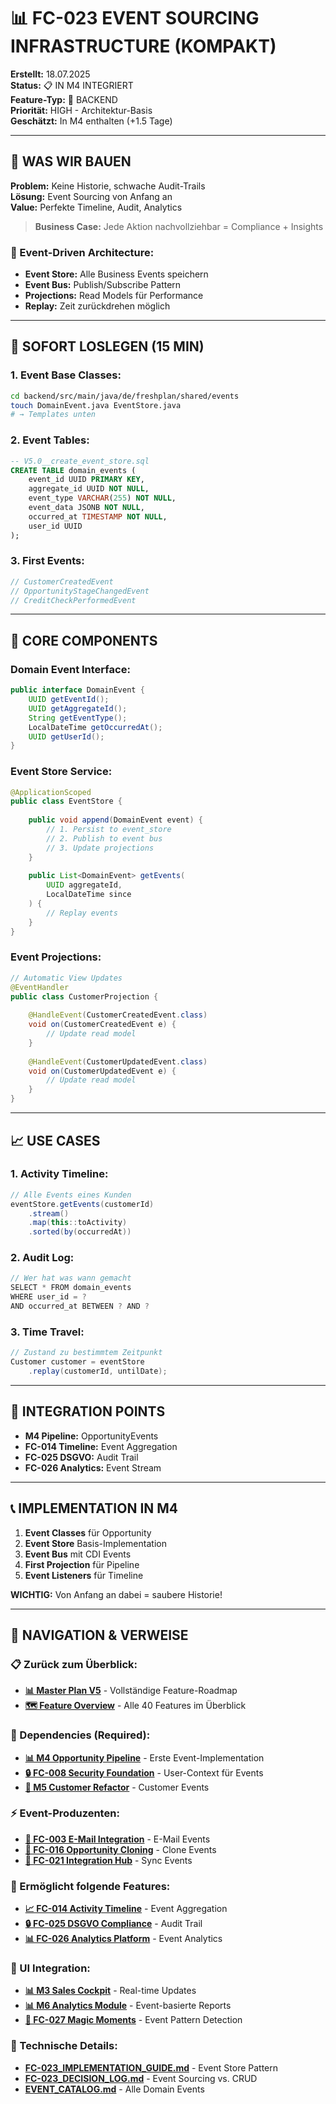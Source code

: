 # 📊 FC-023 EVENT SOURCING INFRASTRUCTURE (KOMPAKT)

**Erstellt:** 18.07.2025  
**Status:** 📋 IN M4 INTEGRIERT  
**Feature-Typ:** 🔧 BACKEND  
**Priorität:** HIGH - Architektur-Basis  
**Geschätzt:** In M4 enthalten (+1.5 Tage)  

---

## 🧠 WAS WIR BAUEN

**Problem:** Keine Historie, schwache Audit-Trails  
**Lösung:** Event Sourcing von Anfang an  
**Value:** Perfekte Timeline, Audit, Analytics  

> **Business Case:** Jede Aktion nachvollziehbar = Compliance + Insights

### 🎯 Event-Driven Architecture:
- **Event Store:** Alle Business Events speichern
- **Event Bus:** Publish/Subscribe Pattern
- **Projections:** Read Models für Performance
- **Replay:** Zeit zurückdrehen möglich

---

## 🚀 SOFORT LOSLEGEN (15 MIN)

### 1. **Event Base Classes:**
```bash
cd backend/src/main/java/de/freshplan/shared/events
touch DomainEvent.java EventStore.java
# → Templates unten
```

### 2. **Event Tables:**
```sql
-- V5.0__create_event_store.sql
CREATE TABLE domain_events (
    event_id UUID PRIMARY KEY,
    aggregate_id UUID NOT NULL,
    event_type VARCHAR(255) NOT NULL,
    event_data JSONB NOT NULL,
    occurred_at TIMESTAMP NOT NULL,
    user_id UUID
);
```

### 3. **First Events:**
```java
// CustomerCreatedEvent
// OpportunityStageChangedEvent  
// CreditCheckPerformedEvent
```

---

## 🔧 CORE COMPONENTS

### Domain Event Interface:
```java
public interface DomainEvent {
    UUID getEventId();
    UUID getAggregateId();
    String getEventType();
    LocalDateTime getOccurredAt();
    UUID getUserId();
}
```

### Event Store Service:
```java
@ApplicationScoped
public class EventStore {
    
    public void append(DomainEvent event) {
        // 1. Persist to event_store
        // 2. Publish to event bus
        // 3. Update projections
    }
    
    public List<DomainEvent> getEvents(
        UUID aggregateId, 
        LocalDateTime since
    ) {
        // Replay events
    }
}
```

### Event Projections:
```java
// Automatic View Updates
@EventHandler
public class CustomerProjection {
    
    @HandleEvent(CustomerCreatedEvent.class)
    void on(CustomerCreatedEvent e) {
        // Update read model
    }
    
    @HandleEvent(CustomerUpdatedEvent.class)
    void on(CustomerUpdatedEvent e) {
        // Update read model
    }
}
```

---

## 📈 USE CASES

### 1. Activity Timeline:
```java
// Alle Events eines Kunden
eventStore.getEvents(customerId)
    .stream()
    .map(this::toActivity)
    .sorted(by(occurredAt))
```

### 2. Audit Log:
```java
// Wer hat was wann gemacht
SELECT * FROM domain_events 
WHERE user_id = ? 
AND occurred_at BETWEEN ? AND ?
```

### 3. Time Travel:
```java
// Zustand zu bestimmtem Zeitpunkt
Customer customer = eventStore
    .replay(customerId, untilDate);
```

---

## 🔗 INTEGRATION POINTS

- **M4 Pipeline:** OpportunityEvents
- **FC-014 Timeline:** Event Aggregation
- **FC-025 DSGVO:** Audit Trail
- **FC-026 Analytics:** Event Stream

---

## 📞 IMPLEMENTATION IN M4

1. **Event Classes** für Opportunity
2. **Event Store** Basis-Implementation
3. **Event Bus** mit CDI Events
4. **First Projection** für Pipeline
5. **Event Listeners** für Timeline

**WICHTIG:** Von Anfang an dabei = saubere Historie!

---

## 🧭 NAVIGATION & VERWEISE

### 📋 Zurück zum Überblick:
- **[📊 Master Plan V5](/docs/CRM_COMPLETE_MASTER_PLAN_V5.md)** - Vollständige Feature-Roadmap
- **[🗺️ Feature Overview](/docs/features/MASTER/FEATURE_OVERVIEW.md)** - Alle 40 Features im Überblick

### 🔗 Dependencies (Required):
- **[📊 M4 Opportunity Pipeline](/docs/features/ACTIVE/02_opportunity_pipeline/M4_KOMPAKT.md)** - Erste Event-Implementation
- **[🔒 FC-008 Security Foundation](/docs/features/ACTIVE/01_security_foundation/FC-008_KOMPAKT.md)** - User-Context für Events
- **[👥 M5 Customer Refactor](/docs/features/PLANNED/12_customer_refactor_m5/M5_KOMPAKT.md)** - Customer Events

### ⚡ Event-Produzenten:
- **[📧 FC-003 E-Mail Integration](/docs/features/PLANNED/06_email_integration/FC-003_KOMPAKT.md)** - E-Mail Events
- **[🔄 FC-016 Opportunity Cloning](/docs/features/PLANNED/18_opportunity_cloning/FC-016_KOMPAKT.md)** - Clone Events
- **[🔌 FC-021 Integration Hub](/docs/features/PLANNED/21_integration_hub/FC-021_KOMPAKT.md)** - Sync Events

### 🚀 Ermöglicht folgende Features:
- **[📈 FC-014 Activity Timeline](/docs/features/PLANNED/16_activity_timeline/FC-014_KOMPAKT.md)** - Event Aggregation
- **[🔒 FC-025 DSGVO Compliance](/docs/features/PLANNED/25_dsgvo_compliance/FC-025_KOMPAKT.md)** - Audit Trail
- **[📊 FC-026 Analytics Platform](/docs/features/PLANNED/26_analytics_platform/FC-026_KOMPAKT.md)** - Event Analytics

### 🎨 UI Integration:
- **[📊 M3 Sales Cockpit](/docs/features/ACTIVE/05_ui_foundation/M3_SALES_COCKPIT_KOMPAKT.md)** - Real-time Updates
- **[📊 M6 Analytics Module](/docs/features/PLANNED/13_analytics_m6/M6_KOMPAKT.md)** - Event-basierte Reports
- **[🎯 FC-027 Magic Moments](/docs/features/PLANNED/27_magic_moments/FC-027_KOMPAKT.md)** - Event Pattern Detection

### 🔧 Technische Details:
- **[FC-023_IMPLEMENTATION_GUIDE.md](./FC-023_IMPLEMENTATION_GUIDE.md)** - Event Store Pattern
- **[FC-023_DECISION_LOG.md](./FC-023_DECISION_LOG.md)** - Event Sourcing vs. CRUD
- **[EVENT_CATALOG.md](./EVENT_CATALOG.md)** - Alle Domain Events